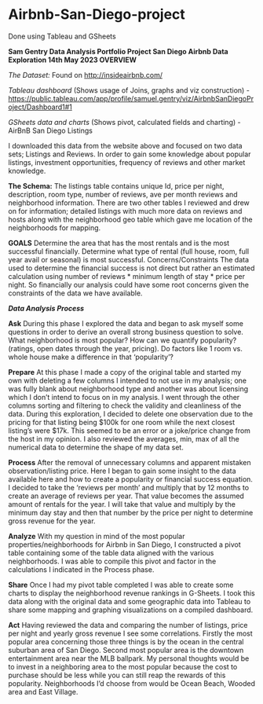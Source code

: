 # Airbnb-San-Diego-project
Done using Tableau and GSheets

**Sam Gentry Data Analysis Portfolio Project
San Diego Airbnb Data Exploration
14th May 2023
OVERVIEW**

*The Dataset:* Found on http://insideairbnb.com/

*Tableau dashboard* (Shows usage of Joins, graphs and viz construction) - https://public.tableau.com/app/profile/samuel.gentry/viz/AirbnbSanDiegoProject/Dashboard1#1

*GSheets data and charts* (Shows pivot, calculated fields and charting)  - AirBnB San Diego Listings

I downloaded this data from the website above and focused on two data sets; Listings and Reviews.  In order to gain some knowledge about popular listings, investment opportunities, frequency of reviews and other market knowledge.

**The Schema:**
The listings table contains unique Id, price per night, description, room type, number of reviews, ave per month reviews and neighborhood information.  There are two other tables I reviewed and drew on for information; detailed listings with much more data on reviews and hosts along with the neighborhood geo table which gave me location of the neighborhoods for mapping.

**GOALS**
Determine the area that has the most rentals and is the most successful financially.
Determine what type of rental (full house, room, full year avail or seasonal) is most successful.
Concerns/Constraints
The data used to determine the financial success is not direct but rather an estimated calculation using number of reviews * minimum length of stay * price per night.  So financially our analysis could have some root concerns given the constraints of the data we have available.

***Data Analysis Process***

**Ask**
During this phase I explored the data and began to ask myself some questions in order to derive an overall strong business question to solve.  What neighborhood is most popular?  How can we quantify popularity? (ratings, open dates through the year, pricing).  Do factors like 1 room vs. whole house make a difference in that ‘popularity’?

**Prepare**
At this phase I made a copy of the original table and started my own with deleting a few columns I intended to not use in my analysis; one was fully blank about neighborhood type and another was about licensing which I don’t intend to focus on in my analysis.  I went through the other columns sorting and filtering to check the validity and cleanliness of the data.  During this exploration, I decided to delete one observation due to the pricing for that listing being $100k for one room while the next closest listing’s were $17k.  This seemed to be an error or a joke/price change from the host in my opinion.  I also reviewed the averages, min, max of all the numerical data to determine the shape of my data set.

**Process**
After the removal of unnecessary columns and apparent mistaken observation/listing price.  Here I began to gain some insight to the data available here and how to create a popularity or financial success equation.  I decided to take the ‘reviews per month’ and multiply that by 12 months to create an average of reviews per year.  That value becomes the assumed amount of rentals for the year.  I will take that value and multiply by the minimum day stay and then that number by the price per night to determine gross revenue for the year.

**Analyze**
With my question in mind of the most popular properties/neighborhoods for Airbnb in San Diego, I constructed a pivot table containing some of the table data aligned with the various neighborhoods.  I was able to compile this pivot and factor in the calculations I indicated in the Process phase.


**Share**
Once I had my pivot table completed I was able to create some charts to display the neighborhood revenue rankings in G-Sheets.  I took this data along with the original data and some geographic data into Tableau to share some mapping and graphing visualizations on a compiled dashboard.

**Act**
Having reviewed the data and comparing the number of listings, price per night and yearly gross revenue I see some correlations.  Firstly the most popular area concerning those three things is by the ocean in the central suburban area of San Diego.  Second most popular area is the downtown entertainment area near the MLB ballpark.  My personal thoughts would be to invest in a neighboring area to the most popular because the cost to purchase should be less while you can still reap the rewards of this popularity.  Neighborhoods I’d choose from would be Ocean Beach, Wooded area and East Village.
